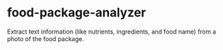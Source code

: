 # food-package-analyzer
Extract text information (like nutrients, ingredients, and food name) from a photo of the food package.
